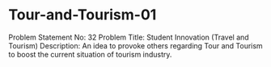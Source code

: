 # Tour-and-Tourism-01
Problem Statement No: 32
Problem Title: Student Innovation (Travel and Tourism)
Description: An idea to provoke others regarding Tour and Tourism to boost the current situation of tourism industry.
